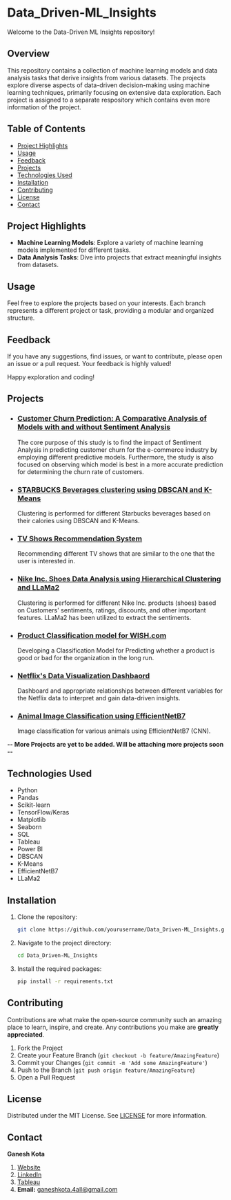 # Data_Driven-ML_Insights
Welcome to the Data-Driven ML Insights repository!

## Overview
This repository contains a collection of machine learning models and data analysis tasks that derive insights from various datasets. The projects explore diverse aspects of data-driven decision-making using machine learning techniques, primarily focusing on extensive data exploration. Each project is assigned to a separate respository which contains even more information of the project.

## Table of Contents
- [Project Highlights](#project-highlights)
- [Usage](#usage)
- [Feedback](#feedback)
- [Projects](#projects)
- [Technologies Used](#technologies-used)
- [Installation](#installation)
- [Contributing](#contributing)
- [License](#license)
- [Contact](#contact)

## Project Highlights
- **Machine Learning Models**: Explore a variety of machine learning models implemented for different tasks.
- **Data Analysis Tasks**: Dive into projects that extract meaningful insights from datasets.

## Usage
Feel free to explore the projects based on your interests. Each branch represents a different project or task, providing a modular and organized structure.

## Feedback
If you have any suggestions, find issues, or want to contribute, please open an issue or a pull request. Your feedback is highly valued!

Happy exploration and coding!

## Projects

- ### [Customer Churn Prediction: A Comparative Analysis of Models with and without Sentiment Analysis](https://github.com/GaneshKotaSLU/Customer-Churn-Prediction.git)

     The core purpose of this study is to find the impact of Sentiment Analysis in predicting customer churn for the e-commerce industry by employing different predictive models. Furthermore, the study is also focused on      observing which model is best in a more accurate prediction for determining the churn rate of customers.

- ### [STARBUCKS Beverages clustering using DBSCAN and K-Means](https://github.com/GaneshKotaSLU/Data_Driven-ML_Insights/blob/STARBUCKS---K-Means-and-DBSCAN-Clustering/)
     Clustering is performed for different Starbucks beverages based on their calories using DBSCAN and K-Means.

- ### [TV Shows Recommendation System](https://github.com/GaneshKotaSLU/Data_Driven-ML_Insights/tree/TV-Show-Recommendation-System)
     Recommending different TV shows that are similar to the one that the user is interested in.

- ### [Nike Inc. Shoes Data Analysis using Hierarchical Clustering and LLaMa2](https://github.com/GaneshKotaSLU/Data_Driven-ML_Insights/blob/Nike-Shoe-Data-Analysis-Hierarchical-Clustering/README.md)

     Clustering is performed for different Nike Inc. products (shoes) based on Customers' sentiments, ratings, discounts, and other important features. LLaMa2 has been utilized to extract the sentiments.

- ### [Product Classification model for WISH.com](https://github.com/GaneshKotaSLU/Data_Driven-ML_Insights/tree/Wish_E-Commerce-Analysis)

     Developing a Classification Model for Predicting whether a product is good or bad for the organization in the long run.

- ### [Netflix's Data Visualization Dashbaord](https://github.com/GaneshKotaSLU/Data_Driven-ML_Insights/tree/DataVisualization)
     Dashboard and appropriate relationships between different variables for the Netflix data to interpret and gain data-driven insights.

- ### [Animal Image Classification using EfficientNetB7](https://github.com/GaneshKotaSLU/Data_Driven-ML_Insights/tree/Deep_Learning_ImageClassification)
     Image classification for various animals using EfficientNetB7 (CNN).

**-- More Projects are yet to be added. Will be attaching more projects soon --**

## Technologies Used
- Python
- Pandas
- Scikit-learn
- TensorFlow/Keras
- Matplotlib
- Seaborn
- SQL
- Tableau
- Power BI
- DBSCAN
- K-Means
- EfficientNetB7
- LLaMa2

## Installation
1. Clone the repository:
    ```sh
    git clone https://github.com/yourusername/Data_Driven-ML_Insights.git
    ```
2. Navigate to the project directory:
    ```sh
    cd Data_Driven-ML_Insights
    ```
3. Install the required packages:
    ```sh
    pip install -r requirements.txt
    ```

## Contributing
Contributions are what make the open-source community such an amazing place to learn, inspire, and create. Any contributions you make are **greatly appreciated**.

1. Fork the Project
2. Create your Feature Branch (`git checkout -b feature/AmazingFeature`)
3. Commit your Changes (`git commit -m 'Add some AmazingFeature'`)
4. Push to the Branch (`git push origin feature/AmazingFeature`)
5. Open a Pull Request

## License
Distributed under the MIT License. See [LICENSE](LICENSE) for more information.

## Contact
**Ganesh Kota**
1. [Website](https://www.ganeshkota.com)
2. [LinkedIn](https://www.linkedin.com/in/ganesh-kota/)
3. [Tableau](https://public.tableau.com/app/profile/ganesh.kota2132/vizzes)
4. **Email:** ganeshkota.4all@gmail.com



